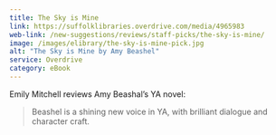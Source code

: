 ```yaml
---
title: The Sky is Mine
link: https://suffolklibraries.overdrive.com/media/4965983
web-link: /new-suggestions/reviews/staff-picks/the-sky-is-mine/
image: /images/elibrary/the-sky-is-mine-pick.jpg
alt: "The Sky is Mine by Amy Beashel"
service: Overdrive
category: eBook
---
```


Emily Mitchell reviews Amy Beashal’s YA novel:

> Beashel is a shining new voice in YA, with brilliant dialogue and character craft.

